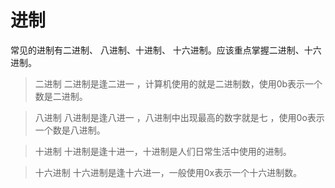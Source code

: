# 进制
常见的进制有二进制、 八进制、十进制、 十六进制。应该重点掌握二进制、十六进制。
> 二进制 二进制是逢二进一 ，计算机使用的就是二进制数，使用0b表示一个数是二进制。

> 八进制  八进制是逢八进一 ，八进制中出现最高的数字就是七 ，使用0o表示一个数是八进制。

> 十进制 十进制是逢十进一，十进制是人们日常生活中使用的进制。

>  十六进制 十六进制是逢十六进一，一般使用0x表示一个十六进制数。
<!--stackedit_data:
eyJoaXN0b3J5IjpbNzEwODc3NjA3LC02NzkxMTU5NjEsLTY3OT
ExNTk2MSwxNzY4MzQ3MDEsLTE4NjU0MzkwNTIsMzQ4MDE5MTcw
LDM0ODAxOTE3MCwzNDgwMTkxNzAsMzMyNjM1MjgyLDM0ODAxOT
E3MF19
-->